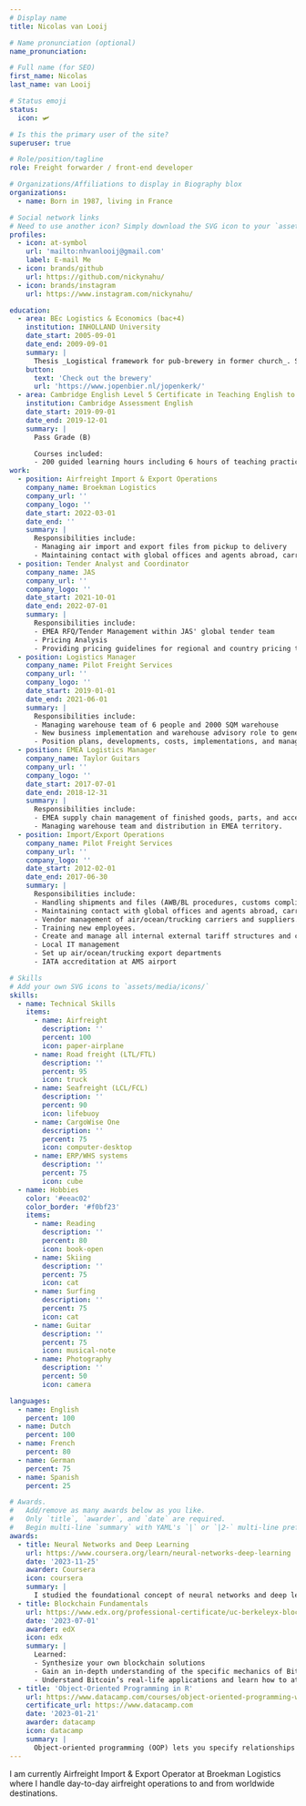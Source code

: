 ```yaml
---
# Display name
title: Nicolas van Looij

# Name pronunciation (optional)
name_pronunciation:

# Full name (for SEO)
first_name: Nicolas
last_name: van Looij

# Status emoji
status:
  icon: 🛩️

# Is this the primary user of the site?
superuser: true

# Role/position/tagline
role: Freight forwarder / front-end developer

# Organizations/Affiliations to display in Biography blox
organizations:
  - name: Born in 1987, living in France

# Social network links
# Need to use another icon? Simply download the SVG icon to your `assets/media/icons/` folder.
profiles:
  - icon: at-symbol
    url: 'mailto:nhvanlooij@gmail.com'
    label: E-mail Me
  - icon: brands/github
    url: https://github.com/nickynahu/
  - icon: brands/instagram
    url: https://www.instagram.com/nickynahu/

education:
  - area: BEc Logistics & Economics (bac+4)
    institution: INHOLLAND University
    date_start: 2005-09-01
    date_end: 2009-09-01
    summary: |
      Thesis _Logistical framework for pub-brewery in former church_. Supervised by [Prof Roderick Balk]. Presented papers at university to Jopen B.V. with succesful graduation and seen partial implementation in 2010.
    button:
      text: 'Check out the brewery'
      url: 'https://www.jopenbier.nl/jopenkerk/'
  - area: Cambridge English Level 5 Certificate in Teaching English to Speakers of Other Languages (CELTA) 
    institution: Cambridge Assessment English
    date_start: 2019-09-01
    date_end: 2019-12-01
    summary: |
      Pass Grade (B)

      Courses included:
      - 200 guided learning hours including 6 hours of teaching practice
work:
  - position: Airfreight Import & Export Operations
    company_name: Broekman Logistics
    company_url: ''
    company_logo: ''
    date_start: 2022-03-01
    date_end: ''
    summary: |
      Responsibilities include:
      - Managing air import and export files from pickup to delivery
      - Maintaining contact with global offices and agents abroad, carriers, suppliers, customers and other vendors and internal departments and stakeholders.
  - position: Tender Analyst and Coordinator
    company_name: JAS
    company_url: ''
    company_logo: ''
    date_start: 2021-10-01
    date_end: 2022-07-01
    summary: |
      Responsibilities include:
      - EMEA RFQ/Tender Management within JAS' global tender team
      - Pricing Analysis
      - Providing pricing guidelines for regional and country pricing teams
  - position: Logistics Manager
    company_name: Pilot Freight Services
    company_url: ''
    company_logo: ''
    date_start: 2019-01-01
    date_end: 2021-06-01
    summary: |
      Responsibilities include:
      - Managing warehouse team of 6 people and 2000 SQM warehouse
      - New business implementation and warehouse advisory role to general MT
      - Position plans, developments, costs, implementations, and manage WH projects
  - position: EMEA Logistics Manager
    company_name: Taylor Guitars
    company_url: ''
    company_logo: ''
    date_start: 2017-07-01
    date_end: 2018-12-31
    summary: |
      Responsibilities include:
      - EMEA supply chain management of finished goods, parts, and accessories for designer, manufacturer, and seller of professional acoustic guitars
      - Managing warehouse team and distribution in EMEA territory.
  - position: Import/Export Operations
    company_name: Pilot Freight Services
    company_url: ''
    company_logo: ''
    date_start: 2012-02-01
    date_end: 2017-06-30
    summary: |
      Responsibilities include:
      - Handling shipments and files (AWB/BL procedures, customs compliance, etc) from pickup to delivery for international air-, ocean- and trucking services. 
      - Maintaining contact with global offices and agents abroad, carriers, suppliers, customers and other vendors and internal departments and stakeholders.
      - Vendor management of air/ocean/trucking carriers and suppliers.
      - Training new employees.
      - Create and manage all internal external tariff structures and client proposals.
      - Local IT management
      - Set up air/ocean/trucking export departments
      - IATA accreditation at AMS airport

# Skills
# Add your own SVG icons to `assets/media/icons/`
skills:
  - name: Technical Skills
    items:
      - name: Airfreight
        description: ''
        percent: 100
        icon: paper-airplane
      - name: Road freight (LTL/FTL)
        description: ''
        percent: 95
        icon: truck
      - name: Seafreight (LCL/FCL)
        description: ''
        percent: 90
        icon: lifebuoy
      - name: CargoWise One
        description: ''
        percent: 75
        icon: computer-desktop
      - name: ERP/WHS systems
        description: ''
        percent: 75
        icon: cube
  - name: Hobbies
    color: '#eeac02'
    color_border: '#f0bf23'
    items:
      - name: Reading
        description: ''
        percent: 80
        icon: book-open
      - name: Skiing
        description: ''
        percent: 75
        icon: cat
      - name: Surfing
        description: ''
        percent: 75
        icon: cat
      - name: Guitar
        description: ''
        percent: 75
        icon: musical-note
      - name: Photography
        description: ''
        percent: 50
        icon: camera

languages:
  - name: English
    percent: 100
  - name: Dutch
    percent: 100
  - name: French
    percent: 80
  - name: German
    percent: 75
  - name: Spanish
    percent: 25

# Awards.
#   Add/remove as many awards below as you like.
#   Only `title`, `awarder`, and `date` are required.
#   Begin multi-line `summary` with YAML's `|` or `|2-` multi-line prefix and indent 2 spaces below.
awards:
  - title: Neural Networks and Deep Learning
    url: https://www.coursera.org/learn/neural-networks-deep-learning
    date: '2023-11-25'
    awarder: Coursera
    icon: coursera
    summary: |
      I studied the foundational concept of neural networks and deep learning. By the end, I was familiar with the significant technological trends driving the rise of deep learning; build, train, and apply fully connected deep neural networks; implement efficient (vectorized) neural networks; identify key parameters in a neural network’s architecture; and apply deep learning to your own applications.
  - title: Blockchain Fundamentals
    url: https://www.edx.org/professional-certificate/uc-berkeleyx-blockchain-fundamentals
    date: '2023-07-01'
    awarder: edX
    icon: edx
    summary: |
      Learned:
      - Synthesize your own blockchain solutions
      - Gain an in-depth understanding of the specific mechanics of Bitcoin
      - Understand Bitcoin’s real-life applications and learn how to attack and destroy Bitcoin, Ethereum, smart contracts and Dapps, and alternatives to Bitcoin’s Proof-of-Work consensus algorithm
  - title: 'Object-Oriented Programming in R'
    url: https://www.datacamp.com/courses/object-oriented-programming-with-s3-and-r6-in-r
    certificate_url: https://www.datacamp.com
    date: '2023-01-21'
    awarder: datacamp
    icon: datacamp
    summary: |
      Object-oriented programming (OOP) lets you specify relationships between functions and the objects that they can act on, helping you manage complexity in your code. This is an intermediate level course, providing an introduction to OOP, using the S3 and R6 systems. S3 is a great day-to-day R programming tool that simplifies some of the functions that you write. R6 is especially useful for industry-specific analyses, working with web APIs, and building GUIs.
---
```


I am currently Airfreight Import & Export Operator at Broekman Logistics where I handle day-to-day airfreight operations to and from worldwide destinations.
